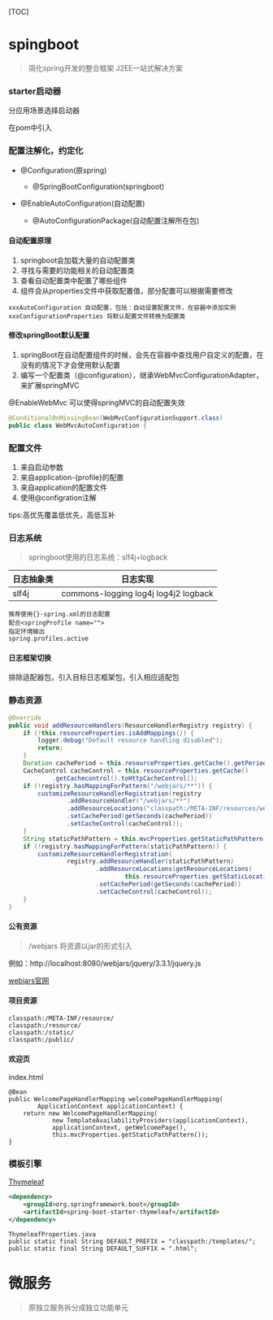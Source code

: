 [TOC]

# spingboot
> 简化spring开发的整合框架
> J2EE一站式解决方案

### starter启动器
分应用场景选择启动器

在pom中引入

### 配置注解化，约定化
- @Configuration(原spring)
  - @SpringBootConfiguration(springboot)

- @EnableAutoConfiguration(自动配置)
  - @AutoConfigurationPackage(自动配置注解所在包)

#### 自动配置原理
1. springboot会加载大量的自动配置类
2. 寻找与需要的功能相关的自动配置类
3. 查看自动配置类中配置了哪些组件
4. 组件会从properties文件中获取配置值，部分配置可以根据需要修改

```
xxxAutoConfiguration 自动配置，包括：自动设置配置文件，在容器中添加实例
xxxConfigurationProperties 将默认配置文件转换为配置类
```

#### 修改springBoot默认配置
1. springBoot在自动配置组件的时候，会先在容器中查找用户自定义的配置，在没有的情况下才会使用默认配置
2. 编写一个配置类（@configuration），继承WebMvcConfigurationAdapter，来扩展springMVC

@EnableWebMvc 可以使得springMVC的自动配置失效

```java 
@ConditionalOnMissingBean(WebMvcConfigurationSupport.class)
public class WebMvcAutoConfiguration {
```

### 配置文件
1. 来自启动参数
2. 来自application-{profile}的配置
3. 来自application的配置文件
4. 使用@configration注解

tips:高优先覆盖低优先，高低互补

### 日志系统
> springboot使用的日志系统：slf4j+logback

日志抽象类 | 日志实现
------------ | -------------
slf4j | commons-logging log4j log4j2 logback

```
推荐使用{}-spring.xml的日志配置
配合<springProfile name="">
指定环境输出
spring.profiles.active
```

#### 日志框架切换
排除适配器包，引入目标日志框架包，引入相应适配包

### 静态资源
``` java
@Override
public void addResourceHandlers(ResourceHandlerRegistry registry) {
    if (!this.resourceProperties.isAddMappings()) {
        logger.debug("Default resource handling disabled");
        return;
    }
    Duration cachePeriod = this.resourceProperties.getCache().getPeriod();
    CacheControl cacheControl = this.resourceProperties.getCache()
            .getCachecontrol().toHttpCacheControl();
    if (!registry.hasMappingForPattern("/webjars/**")) {
        customizeResourceHandlerRegistration(registry
                .addResourceHandler("/webjars/**")
                .addResourceLocations("classpath:/META-INF/resources/webjars/")
                .setCachePeriod(getSeconds(cachePeriod))
                .setCacheControl(cacheControl));
    }
    String staticPathPattern = this.mvcProperties.getStaticPathPattern();
    if (!registry.hasMappingForPattern(staticPathPattern)) {
        customizeResourceHandlerRegistration(
                registry.addResourceHandler(staticPathPattern)
                        .addResourceLocations(getResourceLocations(
                                this.resourceProperties.getStaticLocations()))
                        .setCachePeriod(getSeconds(cachePeriod))
                        .setCacheControl(cacheControl));
    }
}
```

#### 公有资源
> /webjars 将资源以jar的形式引入

例如：http://localhost:8080/webjars/jquery/3.3.1/jquery.js

[webjars官网](https://www.webjars.org/)
    
#### 项目资源
```
classpath:/META-INF/resource/
classpath:/resource/
classpath:/static/
classpath:/public/
```

#### 欢迎页
index.html
```
@Bean
public WelcomePageHandlerMapping welcomePageHandlerMapping(
        ApplicationContext applicationContext) {
    return new WelcomePageHandlerMapping(
            new TemplateAvailabilityProviders(applicationContext),
            applicationContext, getWelcomePage(),
            this.mvcProperties.getStaticPathPattern());
}
```

### 模板引擎
[Thymeleaf](https://www.thymeleaf.org/)

``` xml
<dependency>
    <groupId>org.springframework.boot</groupId>
    <artifactId>spring-boot-starter-thymeleaf</artifactId>
</dependency>
```

```
ThymeleafProperties.java
public static final String DEFAULT_PREFIX = "classpath:/templates/";
public static final String DEFAULT_SUFFIX = ".html";
```

# 微服务
> 原独立服务拆分成独立功能单元